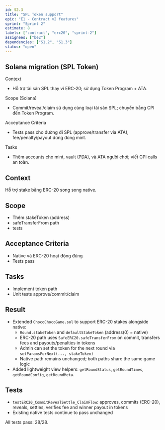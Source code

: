 ```yaml
---
id: S2.3
title: "SPL Token support"
epic: "E1 - Contract v2 features"
sprint: "Sprint 2"
estimate: 8
labels: ["contract", "erc20", "sprint-2"]
assignees: ["be2"]
dependencies: ["S1.2", "S1.3"]
status: "open"
---
```


## Solana migration (SPL Token)

Context
- Hỗ trợ tài sản SPL thay vì ERC-20; sử dụng Token Program + ATA.

Scope (Solana)
- Commit/reveal/claim sử dụng cùng loại tài sản SPL; chuyển bằng CPI đến Token Program.

Acceptance Criteria
- Tests pass cho đường đi SPL (approve/transfer via ATA), fee/penalty/payout dùng đúng mint.

Tasks
- Thêm accounts cho mint, vault (PDA), và ATA người chơi; viết CPI calls an toàn.

## Context
Hỗ trợ stake bằng ERC-20 song song native.

## Scope
- Thêm stakeToken (address)
- safeTransferFrom path
- tests

## Acceptance Criteria
- Native và ERC-20 hoạt động đúng
- Tests pass

## Tasks
- Implement token path
- Unit tests approve/commit/claim

## Result
- Extended `ChocoChocoGame.sol` to support ERC-20 stakes alongside native:
	- `Round.stakeToken` and `defaultStakeToken` (address(0) = native)
	- ERC-20 path uses `SafeERC20.safeTransferFrom` on commit, transfers fees and payouts/penalties in tokens
	- Admin can set the token for the next round via `setParamsForNext(..., stakeToken)`
	- Native path remains unchanged; both paths share the same game logic
- Added lightweight view helpers: `getRoundStatus`, `getRoundTimes`, `getRoundConfig`, `getRoundMeta`.

## Tests
- `testERC20_CommitRevealSettle_ClaimFlow`: approves, commits (ERC-20), reveals, settles, verifies fee and winner payout in tokens
- Existing native tests continue to pass unchanged

All tests pass: 28/28.
